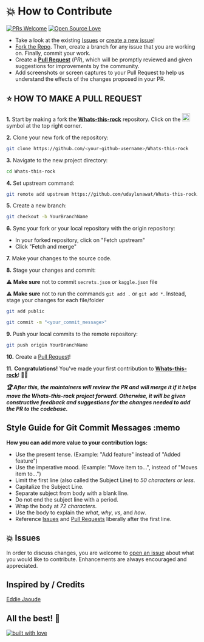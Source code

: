# 💥 How to Contribute

[![PRs Welcome](https://img.shields.io/badge/PRs-welcome-brightgreen.svg?style=flat-square)](https://github.com/udaylunawat/Whats-this-rock/pulls)
[![Open Source Love](https://badges.frapsoft.com/os/v1/open-source.png?v=103)](https://github.com/udaylunawat/)

- Take a look at the existing [Issues](https://github.com/udaylunawat/Whats-this-rock/issues) or [create a new issue](https://github.com/udaylunawat/Whats-this-rock/issues/new/choose)!
- [Fork the Repo](https://github.com/udaylunawat/Whats-this-rock/fork). Then, create a branch for any issue that you are working on. Finally, commit your work.
- Create a **[Pull Request](https://github.com/udaylunawat/Whats-this-rock/compare)** (_PR_), which will be promptly reviewed and given suggestions for improvements by the community.
- Add screenshots or screen captures to your Pull Request to help us understand the effects of the changes proposed in your PR.

## ⭐ HOW TO MAKE A PULL REQUEST

**1.** Start by making a fork the [**Whats-this-rock**](https://github.com/udaylunawat/Whats-this-rock) repository. Click on the <a href="https://github.com/udaylunawat/Whats-this-rock/fork"><img src="https://i.imgur.com/G4z1kEe.png" height="21" width="21"></a> symbol at the top right corner.

**2.** Clone your new fork of the repository:

```bash
git clone https://github.com/<your-github-username>/Whats-this-rock
```

**3.** Navigate to the new project directory:

```bash
cd Whats-this-rock
```

**4.** Set upstream command:

```bash
git remote add upstream https://github.com/udaylunawat/Whats-this-rock.git
```

**5.** Create a new branch:

```bash
git checkout -b YourBranchName
```

**6.** Sync your fork or your local repository with the origin repository:

- In your forked repository, click on "Fetch upstream"
- Click "Fetch and merge"

**7.** Make your changes to the source code.

**8.** Stage your changes and commit:

⚠️ **Make sure** not to commit `secrets.json` or `kaggle.json` file

⚠️ **Make sure** not to run the commands `git add .` or `git add *`. Instead, stage your changes for each file/folder

```bash
git add public
```

```bash
git commit -m "<your_commit_message>"
```

**9.** Push your local commits to the remote repository:

```bash
git push origin YourBranchName
```

**10.** Create a [Pull Request](https://help.github.com/en/github/collaborating-with-issues-and-pull-requests/creating-a-pull-request)!

**11.** **Congratulations!** You've made your first contribution to [**Whats-this-rock**](https://github.com/udaylunawat/Whats-this-rock/graphs/contributors)! 🙌🏼

**_:trophy: After this, the maintainers will review the PR and will merge it if it helps move the Whats-this-rock project forward. Otherwise, it will be given constructive feedback and suggestions for the changes needed to add the PR to the codebase._**

## Style Guide for Git Commit Messages :memo

**How you can add more value to your contribution logs:**

- Use the present tense. (Example: "Add feature" instead of "Added feature")
- Use the imperative mood. (Example: "Move item to...", instead of "Moves item to...")
- Limit the first line (also called the Subject Line) to _50 characters or less_.
- Capitalize the Subject Line.
- Separate subject from body with a blank line.
- Do not end the subject line with a period.
- Wrap the body at _72 characters_.
- Use the body to explain the _what_, _why_, _vs_, and _how_.
- Reference [Issues](https://github.com/udaylunawat/Whats-this-rock/issues) and [Pull Requests](https://github.com/udaylunawat/Whats-this-rock/pulls) liberally after the first line.

## 💥 Issues

In order to discuss changes, you are welcome to [open an issue](https://github.com/udaylunawat/Whats-this-rock/issues/new/choose) about what you would like to contribute. Enhancements are always encouraged and appreciated.

## Inspired by / Credits

[Eddie Jaoude](https://github.com/eddiejaoude/LinkFree/blob/main/CONTRIBUTING.md)

## All the best! 🥇

[![built with love](https://forthebadge.com/images/badges/built-with-love.svg)](https://udaylunawat.github.io)
